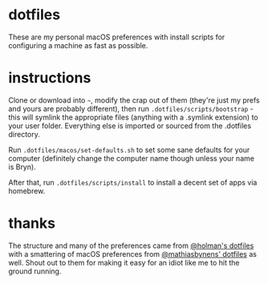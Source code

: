 # dotfiles

These are my personal macOS preferences with install scripts for configuring a machine as fast as possible.

# instructions

Clone or download into `~`, modify the crap out of them (they're just my prefs and yours are probably different), then run `.dotfiles/scripts/bootstrap` - this will symlink the appropriate files (anything with a .symlink extension) to your user folder. Everything else is imported or sourced from the .dotfiles directory.

Run `.dotfiles/macos/set-defaults.sh` to set some sane defaults for your computer (definitely change the computer name though unless your name is Bryn).

After that, run `.dotfiles/scripts/install` to install a decent set of apps via homebrew.

# thanks

The structure and many of the preferences came from [@holman's dotfiles](https://github.com/holman/dotfiles) with a smattering of macOS preferences from [@mathiasbynens' dotfiles](https://github.com/mathiasbynens/dotfiles) as well. Shout out to them for making it easy for an idiot like me to hit the ground running.
